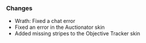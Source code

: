 ### Changes ###

  * Wrath: Fixed a chat error
  * Fixed an error in the Auctionator skin
  * Added missing stripes to the Objective Tracker skin

